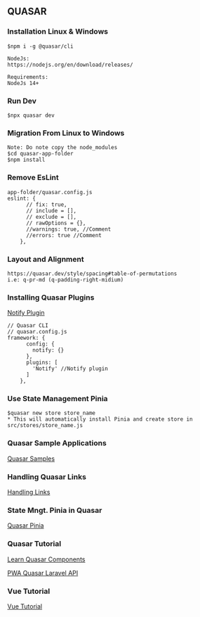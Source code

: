 ## QUASAR

### Installation Linux & Windows
```
$npm i -g @quasar/cli

NodeJs:
https://nodejs.org/en/download/releases/

Requirements:
NodeJs 14+
```

### Run Dev
```
$npx quasar dev
```

### Migration From Linux to Windows
```
Note: Do note copy the node_modules
$cd quasar-app-folder
$npm install
```
### Remove EsLint 
```
app-folder/quasar.config.js
eslint: {
      // fix: true,
      // include = [],
      // exclude = [],
      // rawOptions = {},
      //warnings: true, //Comment
      //errors: true //Comment
    },
```
### Layout and Alignment
```
https://quasar.dev/style/spacing#table-of-permutations
i.e: q-pr-md (q-padding-right-midium)
```
### Installing Quasar Plugins
[Notify Plugin](https://quasar.dev/quasar-plugins/notify#introduction)
```
// Quasar CLI
// quasar.config.js
framework: {
      config: {
        notify: {}
      },
      plugins: [
        'Notify' //Notify plugin
      ]
    },
```
### Use State Management Pinia
```
$quasar new store store_name
* This will automatically install Pinia and create store in src/stores/store_name.js
```
### Quasar Sample Applications
[Quasar Samples](https://github.com/quasarframework/quasar-awesome)
### Handling Quasar Links
[Handling Links](https://quasar.dev/vue-components/button?search=1&test=1#Handling-links)

### State Mngt. Pinia in Quasar
[Quasar Pinia](https://quasar.dev/quasar-cli-webpack/state-management-with-pinia)

### Quasar Tutorial
[Learn Quasar Components](https://www.youtube.com/playlist?list=PLFZAa7EupbB7xC-C0YwYk7aXIAbHYX1Xl)

[PWA Quasar Laravel API](https://www.youtube.com/playlist?list=PL3pX4NAc7vJswKOWNO2kVobd-b2RiOOlY)

### Vue Tutorial
[Vue Tutorial](https://vuejs.org/examples/#hello-world)
